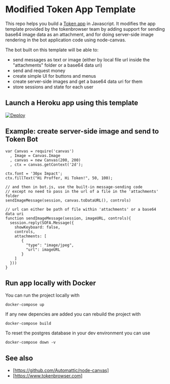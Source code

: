# Modified Token App Template

This repo helps you build a [Token app](https://www.tokenbrowser.com) in Javascript. It modifies the app template provided by the tokenbrowser team by adding support for sending base64 image data as an attachment, and for doing server-side image rendering in the bot application code using node-canvas.

The bot built on this template will be able to:

* send messages as text or image (either by local file url inside the "attachments" folder or a base64 data uri)
* send and request money
* create simple UI for buttons and menus
* create server-side images and get a base64 data uri for them
* store sessions and state for each user

## Launch a Heroku app using this template

[![Deploy](https://www.herokucdn.com/deploy/button.svg)](https://heroku.com/deploy?template=https://github.com/proffernetwork/token-app-template)

## Example: create server-side image and send to Token Bot

```
var Canvas = require('canvas')
  , Image = Canvas.Image
  , canvas = new Canvas(200, 200)
  , ctx = canvas.getContext('2d');

ctx.font = '30px Impact';
ctx.fillText("Hi Proffer, Hi Token!", 50, 100);

// and then in bot.js, use the built-in message-sending code
// except no need to pass in the url of a file in the 'attachments' folder
sendImageMessage(session, canvas.toDataURL(), controls)

// url can either be path of file within 'attachments' or a base64 data uri
function sendImageMessage(session, imageURL, controls){
  session.reply(SOFA.Message({
    showKeyboard: false,
    controls,
    attachments: [
       {
         "type": "image/jpeg",
         "url": imageURL
       }
    ]
  }))
}
```

## Run app locally with Docker

You can run the project locally with

```
docker-compose up
```

If any new depencies are added you can rebuild the project with

```
docker-compose build
```

To reset the postgres database in your dev environment you can use

```
docker-compose down -v
```

## See also
* [https://github.com/Automattic/node-canvas]
* [https://www.tokenbrowser.com]

